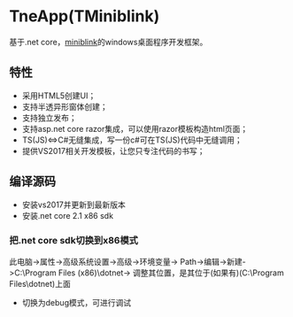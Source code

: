 # TneApp(TMiniblink)
基于.net core，[miniblink](http://miniblink.net/)的windows桌面程序开发框架。
## 特性
* 采用HTML5创建UI；
* 支持半透异形窗体创建；
* 支持独立发布；
* 支持asp.net core razor集成，可以使用razor模板构造html页面；
* TS(JS)<=>C#无缝集成，写一份c#可在TS(JS)代码中无缝调用；
* 提供VS2017相关开发模板，让您只专注代码的书写；
## 编译源码
* 安装vs2017并更新到最新版本
* 安装.net core 2.1 x86 sdk
### 把.net core sdk切换到x86模式
此电脑->属性->高级系统设置->高级->环境变量->
Path->编辑->新建->C:\Program Files (x86)\dotnet\->
调整其位置，是其位于(如果有)(C:\Program Files\dotnet\)上面
* 切换为debug模式，可进行调试
